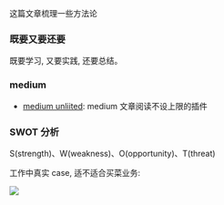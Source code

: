 这篇文章梳理一些方法论

### 既要又要还要

既要学习, 又要实践, 还要总结。

### medium

* [medium unliited](https://medium-unlimited.ml/download/): medium 文章阅读不设上限的插件

### SWOT 分析

S(strength)、W(weakness)、O(opportunity)、T(threat)

工作中真实 case, 适不适合买菜业务:

![](http://with.muyunyun.cn/5db89f1e0de373c0b2f6cce0df141cc0.jpg)

